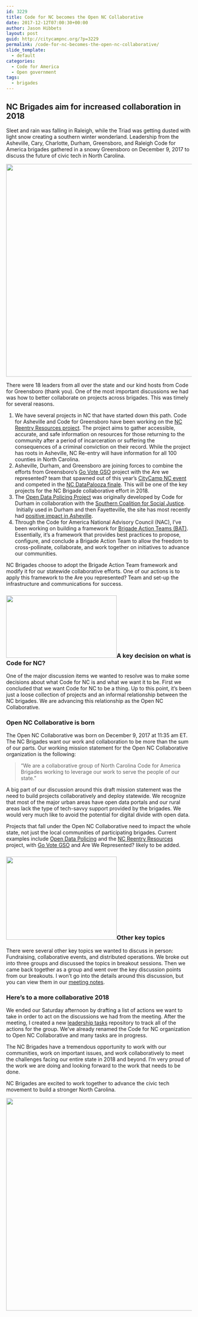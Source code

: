 ```yaml
---
id: 3229
title: Code for NC becomes the Open NC Collaborative
date: 2017-12-12T07:00:30+00:00
author: Jason Hibbets
layout: post
guid: http://citycampnc.org/?p=3229
permalink: /code-for-nc-becomes-the-open-nc-collaborative/
slide_template:
  - default
categories:
  - Code for America
  - Open government
tags:
  - brigades
---
```

## NC Brigades aim for increased collaboration in 2018

Sleet and rain was falling in Raleigh, while the Triad was getting dusted with light snow creating a southern winter wonderland. Leadership from the Asheville, Cary, Charlotte, Durham, Greensboro, and Raleigh Code for America brigades gathered in a snowy Greensboro on December 9, 2017 to discuss the future of civic tech in North Carolina.

<img class="aligncenter wp-image-3234 size-large" src="http://citycampnc.org/wp-content/uploads/2017/12/20171209_133227-1024x576.jpg" alt="" width="1024" height="576" data-id="3234" />

There were 18 leaders from all over the state and our kind hosts from Code for Greensboro (thank you). One of the most important discussions we had was how to better collaborate on projects across brigades. This was timely for several reasons.

  1. We have several projects in NC that have started down this path. Code for Asheville and Code for Greensboro have been working on the [NC Reentry Resources project](https://github.com/Open-NC/reentry-project-center). The project aims to gather accessible, accurate, and safe information on resources for those returning to the community after a period of incarceration or suffering the consequences of a criminal conviction on their record. While the project has roots in Asheville, NC Re-entry will have information for all 100 counties in North Carolina.
  2. Asheville, Durham, and Greensboro are joining forces to combine the efforts from Greensboro’s [Go Vote GSO](http://govotegso.org/) project with the Are we represented? team that spawned out of this year’s [CityCamp NC event](http://citycampnc.org/2017/09/30/nc-datapalooza-2017-open-data-competition-kickoff/) and competed in the [NC DataPalooza finale](http://citycampnc.org/2017/11/15/nc-openpass-concludes-with-open-data-competition-finale/). This will be one of the key projects for the NC Brigade collaborative effort in 2018.
  3. The [Open Data Policing Project](https://opendatapolicing.com/) was originally developed by Code for Durham in collaboration with the [Southern Coalition for Social Justice](https://www.southerncoalition.org/).  Initially used in Durham and then Fayetteville, the site has most recently had [positive impact in Asheville](http://mailchi.mp/d4b92d5ddba7/12-05-2017-cfa-newsletter-2548065?e=2a0e7e5598).
  4. Through the Code for America National Advisory Council (NAC), I’ve been working on building a framework for [Brigade Action Teams (BAT)](https://medium.com/code-for-america/national-advisory-council-join-us-6641049e5094). Essentially, it’s a framework that provides best practices to propose, configure, and conclude a Brigade Action Team to allow the freedom to cross-pollinate, collaborate, and work together on initiatives to advance our communities.

NC Brigades choose to adopt the Brigade Action Team framework and modify it for our statewide collaborative efforts. One of our actions is to apply this framework to the Are you represented? Team and set-up the infrastructure and communications for success.

### **<img class="size-medium wp-image-3233 alignright" src="http://citycampnc.org/wp-content/uploads/2017/12/20171209_102612-300x169.jpg" alt="" width="300" height="169" data-id="3233" />A key decision on what is Code for NC?**

One of the major discussion items we wanted to resolve was to make some decisions about what Code for NC is and what we want it to be. First we concluded that we want Code for NC to be a thing. Up to this point, it’s been just a loose collection of projects and an informal relationship between the NC brigades. We are advancing this relationship as the Open NC Collaborative.

### **Open NC Collaborative is born**

The Open NC Collaborative was born on December 9, 2017 at 11:35 am ET. The NC Brigades want our work and collaboration to be more than the sum of our parts. Our working mission statement for the Open NC Collaborative organization is the following:

> “We are a collaborative group of North Carolina Code for America Brigades working to leverage our work to serve the people of our state.”

A big part of our discussion around this draft mission statement was the need to build projects collaboratively and deploy statewide. We recognize that most of the major urban areas have open data portals and our rural areas lack the type of tech-savvy support provided by the brigades. We would very much like to avoid the potential for digital divide with open data.

Projects that fall under the Open NC Collaborative need to impact the whole state, not just the local communities of participating brigades. Current examples include [Open Data Policing](https://opendatapolicing.com/) and the [NC Reentry Resources](https://github.com/Open-NC/reentry-project-center) project, with [Go Vote GSO](http://govotegso.org/) and Are We Represented? likely to be added.

### **<img class="size-medium wp-image-3230 alignright" src="http://citycampnc.org/wp-content/uploads/2017/12/IMG_9498-300x225.jpg" alt="" width="300" height="225" data-id="3230" />Other key topics**

There were several other key topics we wanted to discuss in person: Fundraising, collaborative events, and distributed operations. We broke out into three groups and discussed the topics in breakout sessions. Then we came back together as a group and went over the key discussion points from our breakouts. I won’t go into the details around this discussion, but you can view them in our [meeting notes](https://docs.google.com/document/d/1PX6WOO3VgvSxohtdnl2XTBGSzNdOAjxXmj3um69Y8Gc/edit).

### **Here’s to a more collaborative 2018**

We ended our Saturday afternoon by drafting a list of actions we want to take in order to act on the discussions we had from the meeting. After the meeting, I created a new [leadership tasks](https://github.com/Open-NC/leadership-tasks/issues) repository to track all of the actions for the group. We’ve already renamed the Code for NC organization to Open NC Collaborative and many tasks are in progress.

The NC Brigades have a tremendous opportunity to work with our communities, work on important issues, and work collaboratively to meet the challenges facing our entire state in 2018 and beyond. I’m very proud of the work we are doing and looking forward to the work that needs to be done.

NC Brigades are excited to work together to advance the civic tech movement to build a stronger North Carolina.

<img class="aligncenter size-large wp-image-3231" src="http://citycampnc.org/wp-content/uploads/2017/12/20171209_133302-1024x576.jpg" alt="" width="1024" height="576" data-id="3231" />